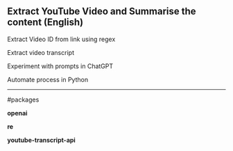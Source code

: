 

## Extract YouTube Video and Summarise the content (English)

Extract Video ID from link using regex

Extract video transcript

Experiment with prompts in ChatGPT

Automate process in Python

---

#packages

**openai**

**re**

**youtube-transcript-api**

